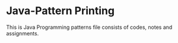 # Java-Pattern Printing 
This is Java Programming patterns file consists of codes, notes and assignments.
